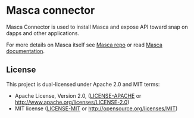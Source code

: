 # Masca connector

Masca Connector is used to install Masca and expose API toward snap on dapps and other applications.

For more details on Masca itself see [Masca repo](https://github.com/blockchain-lab-um/masca) or read [Masca documentation](https://www.docs.masca.io/getting-started).

## License

This project is dual-licensed under Apache 2.0 and MIT terms:

- Apache License, Version 2.0, ([LICENSE-APACHE](LICENSE-APACHE) or http://www.apache.org/licenses/LICENSE-2.0)
- MIT license ([LICENSE-MIT](LICENSE-MIT) or http://opensource.org/licenses/MIT)
